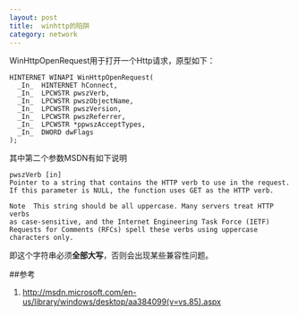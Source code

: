 ```yaml
---
layout: post
title:  winhttp的陷阱
category: network
---
```

         
WinHttpOpenRequest用于打开一个Http请求，原型如下：

	HINTERNET WINAPI WinHttpOpenRequest(
	  _In_  HINTERNET hConnect,
	  _In_  LPCWSTR pwszVerb,
	  _In_  LPCWSTR pwszObjectName,
	  _In_  LPCWSTR pwszVersion,
	  _In_  LPCWSTR pwszReferrer,
	  _In_  LPCWSTR *ppwszAcceptTypes,
	  _In_  DWORD dwFlags
	);
	
其中第二个参数MSDN有如下说明

	pwszVerb [in]
	Pointer to a string that contains the HTTP verb to use in the request. 
	If this parameter is NULL, the function uses GET as the HTTP verb.
	
	Note  This string should be all uppercase. Many servers treat HTTP verbs 
	as case-sensitive, and the Internet Engineering Task Force (IETF) 
	Requests for Comments (RFCs) spell these verbs using uppercase characters only.
	
即这个字符串必须**全部大写**，否则会出现某些兼容性问题。
	
##参考
1. <http://msdn.microsoft.com/en-us/library/windows/desktop/aa384099(v=vs.85).aspx>